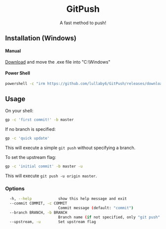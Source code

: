 <div align="center">

# GitPush

A fast method to push!

</div>

## Installation (Windows)

#### Manual

[Download](https://github.com/lullaby6/GitPush/releases/download/v1.0.2/gp.exe) and move the .exe file into "C:\Windows"

#### Power Shell

```bash
powershell -c "irm https://github.com/lullaby6/GitPush/releases/download/i/i.ps1 | iex"
```

## Usage
On your shell:

```bash
gp -c 'first commit!' -b master
```

If no branch is specified:

```bash
gp -c 'quick update'
```

This will execute a simple `git push` without specifying a branch.

To set the upstream flag:

```bash
gp -c 'initial commit' -b master -u
```

This will execute `git push -u origin master`.

### Options
```bash
  -h, --help            show this help message and exit
  --commit COMMIT, -c COMMIT
                        Commit message (default: "commit")
  --branch BRANCH, -b BRANCH
                        Branch name (if not specified, only "git push" is executed)
  --upstream, -u        Set upstream flag
```

